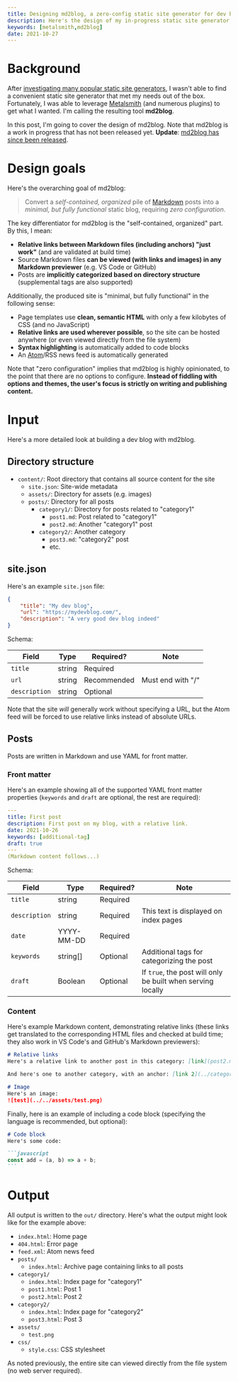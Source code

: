 ```yaml
---
title: Designing md2blog, a zero-config static site generator for dev blogs
description: Here's the design of my in-progress static site generator, md2blog.
keywords: [metalsmith,md2blog]
date: 2021-10-27
---
```

# Background
After [investigating many popular static site generators](comparison.md), I wasn't able to find a convenient static site generator that met my needs out of the box. Fortunately, I was able to leverage [Metalsmith](https://metalsmith.io/) (and numerous plugins) to get what I wanted. I'm calling the resulting tool **md2blog**.

In this post, I'm going to cover the design of md2blog. Note that md2blog is a work in progress that has not been released yet. **Update**: [md2blog has since been released](https://jaredkrinke.github.io/md2blog/).

# Design goals
Here's the overarching goal of md2blog:

> Convert a *self-contained, organized* pile of [Markdown](https://daringfireball.net/projects/markdown/) posts into a *minimal, but fully functional* static blog, requiring *zero configuration*.

The key differentiator for md2blog is the "self-contained, organized" part. By this, I mean:

* **Relative links between Markdown files (including anchors) "just work"** (and are validated at build time)
* Source Markdown files **can be viewed (with links and images) in any Markdown previewer** (e.g. VS Code or GitHub)
* Posts are **implicitly categorized based on directory structure** (supplemental tags are also supported)

Additionally, the produced site is "minimal, but fully functional" in the following sense:

* Page templates use **clean, semantic HTML** with only a few kilobytes of CSS (and no JavaScript)
* **Relative links are used wherever possible**, so the site can be hosted anywhere (or even viewed directly from the file system)
* **Syntax highlighting** is automatically added to code blocks
* An [Atom](https://validator.w3.org/feed/docs/atom.html)/RSS news feed is automatically generated

Note that "zero configuration" implies that md2blog is highly opinionated, to the point that there are no options to configure. **Instead of fiddling with options and themes, the user's focus is strictly on writing and publishing content.**

# Input
Here's a more detailed look at building a dev blog with md2blog.

## Directory structure
* `content/`: Root directory that contains all source content for the site
  * `site.json`: Site-wide metadata
  * `assets/`: Directory for assets (e.g. images)
  * `posts/`: Directory for all posts
    * `category1/`: Directory for posts related to "category1"
      * `post1.md`: Post related to "category1"
      * `post2.md`: Another "category1" post
    * `category2/`: Another category
      * `post3.md`: "category2" post
      * etc.

## site.json
Here's an example `site.json` file:

```json
{
    "title": "My dev blog",
    "url": "https://mydevblog.com/",
    "description": "A very good dev blog indeed"
}
```

Schema:

| Field | Type | Required? | Note |
| --- | --- | --- | --- |
| `title` | string | Required | |
| `url` | string | Recommended | Must end with "/" |
| `description` | string | Optional | |

Note that the site *will* generally work without specifying a URL, but the Atom feed will be forced to use relative links instead of absolute URLs.

## Posts
Posts are written in Markdown and use YAML for front matter.

### Front matter
Here's an example showing all of the supported YAML front matter properties (`keywords` and `draft` are optional, the rest are required):

```yaml
---
title: First post
description: First post on my blog, with a relative link.
date: 2021-10-26
keywords: [additional-tag]
draft: true
---
(Markdown content follows...)
```

Schema:

| Field | Type | Required? | Note |
| --- | --- | --- | --- |
| `title` | string | Required | |
| `description` | string | Required | This text is displayed on index pages |
| `date` | YYYY-MM-DD | Required | |
| `keywords` | string[] | Optional | Additional tags for categorizing the post |
| `draft` | Boolean | Optional | If `true`, the post will only be built when serving locally |

### Content
Here's example Markdown content, demonstrating relative links (these links get translated to the corresponding HTML files and checked at build time; they also work in VS Code's and GitHub's Markdown previewers):

```markdown
# Relative links
Here's a relative link to another post in this category: [link](post2.md)!

And here's one to another category, with an anchor: [link 2](../category2/post3.md#some-section).

# Image
Here's an image:
![test](../../assets/test.png)
```

Finally, here is an example of including a code block (specifying the language is recommended, but optional):

````markdown
# Code block
Here's some code:

```javascript
const add = (a, b) => a + b;
```
````

# Output
All output is written to the `out/` directory. Here's what the output might look like for the example above:

* `index.html`: Home page
* `404.html`: Error page
* `feed.xml`: Atom news feed
* `posts/`
  * `index.html`: Archive page containing links to all posts
* `category1/`
  * `index.html`: Index page for "category1"
  * `post1.html`: Post 1
  * `post2.html`: Post 2
* `category2/`
  * `index.html`: Index page for "category2"
  * `post3.html`: Post 3
* `assets/`
  * `test.png`
* `css/`
  * `style.css`: CSS stylesheet

As noted previously, the entire site can viewed directly from the file system (no web server required).